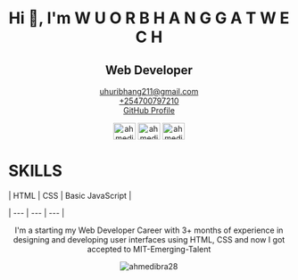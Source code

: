 <p align="center">
<h1 align='center'></h1>
<h1 align="center">Hi 👋, I'm W U O R B H A N G G A T W E C H</h1>
<h2 align='center'>Web  Developer</h2>
</p>
<p align="center">
 <a href='mailto:uhuribhang211@gmail.com'>uhuribhang211@gmail.com</a> </br>
 <a href='tel:+254700797210'>+254700797210</a> </br>
 <!-- <a href='#'>Portfolio</a> </br> -->
 <a href='https://github.com/WuorBhang'>GitHub Profile</a> </br>
</p>

<p align="center">
<a href="https://www.facebook.com/khorbhang.facebook" target="blank"><img align="center" src="https://raw.githubusercontent.com/rahuldkjain/github-profile-readme-generator/master/src/images/icons/Social/facebook.svg" alt="ahmedibra28" height="30" width="40" /></a>
<a href="https://www.instagram.com/wuorbhang/" target="blank"><img align="center" src="https://raw.githubusercontent.com/rahuldkjain/github-profile-readme-generator/master/src/images/icons/Social/instagram.svg" alt="ahmedibra28" height="30" width="40" /></a>
<a href="https://x.com/wuorbhang" target="blank"><img align="center" src="https://raw.githubusercontent.com/rahuldkjain/github-profile-readme-generator/master/src/images/icons/Social/twitter.svg" alt="ahmedibra28" height="30" width="40" /></a>
<!-- <a href="https://discor" target="blank"><img align="center" src="https://raw.githubusercontent.com/rahuldkjain/github-profile-readme-generator/master/src/images/icons/Social/discord.svg" alt="5NaT3QCeS9" height="30" width="40" /></a> -->
</p>

# SKILLS

| HTML | CSS | Basic JavaScript |

| --- | --- | --- |

<!-- <p align="center">
<img align="center" src="https://github-readme-stats.vercel.app/api/top-langs?username=ahmedibra28&show_icons=true&theme=radical&locale=en&layout=compact" alt="ahmedibra28" />
</p>

<p align="center"> <img src="https://komarev.com/ghpvc/?username=ahmedibra28&label=Profile%20views&color=0e75b6&style=flat" alt="ahmedibra28" /> </p>

<p align="center"> <a href="https://twitter.com/ahmedibra28" target="blank"><img src="https://img.shields.io/twitter/follow/ahmedibra28?logo=twitter&style=for-the-badge" alt="ahmedibra28" /></a> </p> -->

<p align="center">
I'm a starting my Web Developer Career with 3+ months of experience in designing and
developing user interfaces using HTML, CSS and now I got accepted to MIT-Emerging-Talent
</P>

<p align="center">
<img align="center" src="https://github-readme-stats.vercel.app/api?username=ahmedibra28&show_icons=true&theme=radical" alt="ahmedibra28" />
</p>
